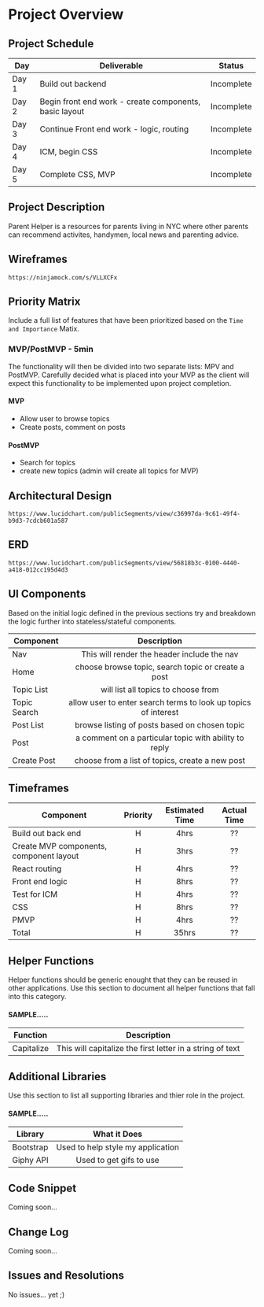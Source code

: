 # Project Overview

## Project Schedule

|  Day | Deliverable | Status
|---|---| ---|
|Day 1| Build out backend | Incomplete
|Day 2| Begin front end work - create components, basic layout | Incomplete
|Day 3| Continue Front end work - logic, routing | Incomplete
|Day 4| ICM, begin CSS | Incomplete
|Day 5| Complete CSS, MVP  | Incomplete


## Project Description

Parent Helper is a resources for parents living in NYC where other parents can recommend activites, handymen, local news and parenting advice.

## Wireframes
```
https://ninjamock.com/s/VLLXCFx
```
## Priority Matrix

Include a full list of features that have been prioritized based on the `Time and Importance` Matix.  

### MVP/PostMVP - 5min

The functionality will then be divided into two separate lists: MPV and PostMVP.  Carefully decided what is placed into your MVP as the client will expect this functionality to be implemented upon project completion.  

#### MVP 

- Allow user to browse topics
- Create posts, comment on posts

#### PostMVP 

- Search for topics
- create new topics (admin will create all topics for MVP)

## Architectural Design
```
https://www.lucidchart.com/publicSegments/view/c36997da-9c61-49f4-b9d3-7cdcb601a587
```
## ERD
```
https://www.lucidchart.com/publicSegments/view/56818b3c-0100-4440-a418-012cc195d4d3
```
## UI Components

Based on the initial logic defined in the previous sections try and breakdown the logic further into stateless/stateful components. 

| Component | Description | 
| --- | :---: |  
| Nav | This will render the header include the nav | 
| Home | choose browse topic, search topic or create a post | 
| Topic List | will list all topics to choose from | 
| Topic Search | allow user to enter search terms to look up topics of interest | 
| Post List | browse listing of posts based on chosen topic | 
| Post | a comment on a particular topic with ability to reply | 
| Create Post | choose from a list of topics, create a new post | 


## Timeframes
| Component | Priority | Estimated Time | Actual Time |
| --- | :---: |  :---: | :---: |
| Build out back end | H | 4hrs| ?? |
| Create MVP components, component layout | H | 3hrs | ?? |
| React routing | H | 4hrs | ?? |
| Front end logic | H | 8hrs | ?? |
| Test for ICM | H | 4hrs | ?? |
| CSS | H | 8hrs | ?? |
| PMVP | H | 4hrs | ?? |
| Total | H | 35hrs| ?? | 

## Helper Functions
Helper functions should be generic enought that they can be reused in other applications. Use this section to document all helper functions that fall into this category.

#### SAMPLE.....
| Function | Description | 
| --- | :---: |  
| Capitalize | This will capitalize the first letter in a string of text | 

## Additional Libraries
 Use this section to list all supporting libraries and thier role in the project. 
 
 #### SAMPLE.....
| Library | What it Does | 
| --- | :---: |  
| Bootstrap | Used to help style my application | 
| Giphy API | Used to get gifs to use | 


## Code Snippet

Coming soon...

## Change Log

Coming soon...

## Issues and Resolutions
No issues... yet ;)

